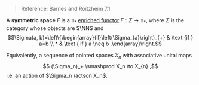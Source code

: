 > Reference: Barnes and Roitzheim 7.1

A **symmetric space** $F$ is a $\Top_*$ [enriched functor](enriched%20functor) $F: \Sigma \to \Top_*$,  where $\Sigma$ is the category whose objects are $\NN$ and 
$$\Sigma(a, b)=\left\{\begin{array}{ll}\left(\Sigma_{a}\right)_{+} & \text {if } a=b \\ * & \text { if } a \neq b .\end{array}\right.$$

Equivalently, a sequence of pointed spaces $X_n$ with associative unital maps
$$
(\Sigma_n)_+ \smashprod X_n \to X_{n}
,$$
i.e. an action of $\Sigma_n \actson X_n$.